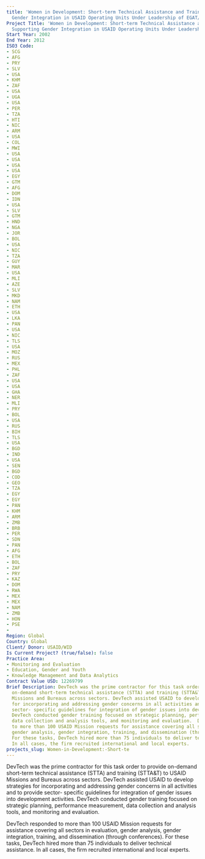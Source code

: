 ```yaml
---
title: 'Women in Development: Short-term Technical Assistance and Training Supporting
  Gender Integration in USAID Operating Units Under Leadership of EGAT/WID'
Project Title: 'Women in Development: Short-term Technical Assistance and Training
  Supporting Gender Integration in USAID Operating Units Under Leadership of EGAT/WID'
Start Year: 2002
End Year: 2012
ISO3 Code:
- SCG
- AFG
- PRY
- SLV
- USA
- KHM
- ZAF
- USA
- UGA
- USA
- PER
- TZA
- HTI
- NIC
- ARM
- USA
- COL
- MWI
- USA
- USA
- USA
- USA
- EGY
- GTM
- AFG
- DOM
- IDN
- USA
- SLV
- GTM
- HND
- NGA
- JOR
- BOL
- USA
- NIC
- TZA
- GUY
- MAR
- USA
- MLI
- AZE
- SLV
- MKD
- NAM
- ETH
- USA
- LKA
- PAN
- USA
- NIC
- TLS
- USA
- MOZ
- RUS
- MEX
- PHL
- ZAF
- USA
- USA
- GHA
- NER
- MLI
- PRY
- BOL
- USA
- RUS
- BIH
- TLS
- USA
- BGD
- IND
- USA
- SEN
- BGD
- COD
- GEO
- TZA
- EGY
- EGY
- PAN
- KHM
- ARM
- ZMB
- BRB
- PER
- SDN
- PAN
- AFG
- ETH
- BOL
- ZAF
- PRY
- KAZ
- DOM
- RWA
- MEX
- MEX
- NAM
- ZMB
- HON
- PSE
- 
Region: Global
Country: Global
Client/ Donor: USAID/WID
Is Current Project? (true/false): false
Practice Area:
- Monitoring and Evaluation
- Education, Gender and Youth
- Knowledge Management and Data Analytics
Contract Value USD: 12269799
Brief Description: DevTech was the prime contractor for this task order to provide
  on-demand short-term technical assistance (STTA) and training (STTA&T) to USAID
  Missions and Bureaus across sectors. DevTech assisted USAID to develop strategies
  for incorporating and addressing gender concerns in all activities and to provide
  sector- specific guidelines for integration of gender issues into development activities.
  DevTech conducted gender training focused on strategic planning, performance measurement,
  data collection and analysis tools, and monitoring and evaluation.  DevTech responded
  to more than 100 USAID Mission requests for assistance covering all sectors in evaluation,
  gender analysis, gender integration, training, and dissemination (through conferences).
  For these tasks, DevTech hired more than 75 individuals to deliver technical assistance.
  In all cases, the firm recruited international and local experts.
projects_slug: Women-in-Development:-Short-te
---
```


DevTech was the prime contractor for this task order to provide on-demand short-term technical assistance (STTA) and training (STTA&T) to USAID Missions and Bureaus across sectors. DevTech assisted USAID to develop strategies for incorporating and addressing gender concerns in all activities and to provide sector- specific guidelines for integration of gender issues into development activities. DevTech conducted gender training focused on strategic planning, performance measurement, data collection and analysis tools, and monitoring and evaluation.  

DevTech responded to more than 100 USAID Mission requests for assistance covering all sectors in evaluation, gender analysis, gender integration, training, and dissemination (through conferences). For these tasks, DevTech hired more than 75 individuals to deliver technical assistance. In all cases, the firm recruited international and local experts.